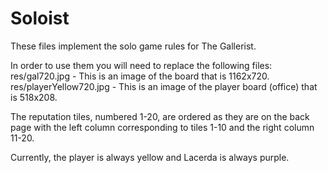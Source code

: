 # Soloist

These files implement the solo game rules for The Gallerist.

In order to use them you will need to replace the following files:
res/gal720.jpg - This is an image of the board that is 1162x720.
res/playerYellow720.jpg - This is an image of the player board (office) that is 518x208.

The reputation tiles, numbered 1-20, are ordered as they are on the back page with the left column corresponding to tiles 1-10 and the right column 11-20.

Currently, the player is always yellow and Lacerda is always purple.
